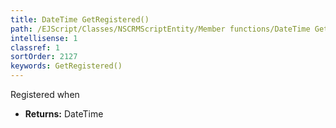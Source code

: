 ```yaml
---
title: DateTime GetRegistered()
path: /EJScript/Classes/NSCRMScriptEntity/Member functions/DateTime GetRegistered()
intellisense: 1
classref: 1
sortOrder: 2127
keywords: GetRegistered()
---
```



Registered when



* **Returns:** DateTime


